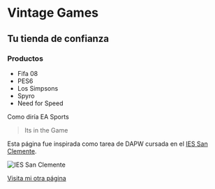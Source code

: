 # Vintage Games
## Tu tienda de confianza


### Productos
- Fifa 08
- PES6
- Los Simpsons
- Spyro
- Need for Speed

Como diría EA Sports
>Its in the Game

Esta página fue inspirada como tarea de DAPW cursada en el [IES San Clemente](https://iessanclemente.net).

![IES San Clemente](/images/ies.jpg)

[Visita mi otra página](http://github.com)
